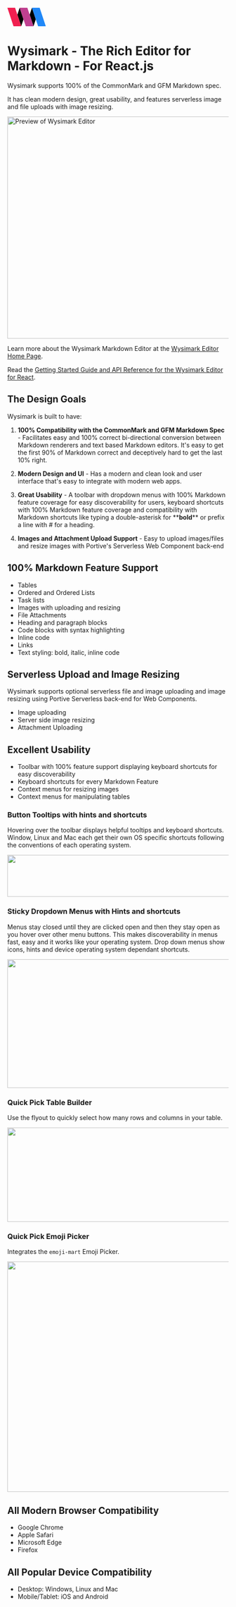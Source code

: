 <svg xmlns="http://www.w3.org/2000/svg" height="3em" viewBox="0 0 125 60"><g fill="none" fill-rule="evenodd"><path fill="#000" d="M52.5 37.5 45 60 32.5 22.5 40 0l12.5 37.5ZM92.5 37.5 85 60 72.5 22.5 80 0l12.5 37.5Z"></path><path fill="#C04090" d="M40 0h25l20 60H60z"></path><path fill="#2088F8" d="M80 0h25l20 60h-25z"></path><path fill="#F02050" d="M0 0h25l20 60H20z"></path></g></svg>

# Wysimark - The Rich Editor for Markdown - For React.js

Wysimark supports 100% of the CommonMark and GFM Markdown spec.

It has clean modern design, great usability, and features serverless image and file uploads with image resizing.

<img src="https://raw.githubusercontent.com/portive/wysimark/main/assets/readme/editor-preview@2x.jpg" width="545" height="504" alt="Preview of Wysimark Editor">

Learn more about the Wysimark Markdown Editor at the [Wysimark Editor Home Page](https://wysimark.com).

Read the [Getting Started Guide and API Reference for the Wysimark Editor for React](https://www.wysimark.com/docs/react).

## The Design Goals

Wysimark is built to have:

1. **100% Compatibility with the CommonMark and GFM Markdown Spec** - Facilitates easy and 100% correct bi-directional conversion between Markdown renderers and text based Markdown editors. It's easy to get the first 90% of Markdown correct and deceptively hard to get the last 10% right.

2. **Modern Design and UI** - Has a modern and clean look and user interface that's easy to integrate with modern web apps.

3. **Great Usability** - A toolbar with dropdown menus with 100% Markdown feature coverage for easy discoverability for users, keyboard shortcuts with 100% Markdown feature coverage and compatibility with Markdown shortcuts like typing a double-asterisk for \*\***bold**\*\* or prefix a line with # for a heading.

4. **Images and Attachment Upload Support** - Easy to upload images/files and resize images with Portive's Serverless Web Component back-end

## 100% Markdown Feature Support

- Tables
- Ordered and Ordered Lists
- Task lists
- Images with uploading and resizing
- File Attachments
- Heading and paragraph blocks
- Code blocks with syntax highlighting
- Inline code
- Links
- Text styling: bold, italic, inline code

## Serverless Upload and Image Resizing

Wysimark supports optional serverless file and image uploading and image resizing using Portive Serverless back-end for Web Components.

- Image uploading
- Server side image resizing
- Attachment Uploading

## Excellent Usability

- Toolbar with 100% feature support displaying keyboard shortcuts for easy discoverability
- Keyboard shortcuts for every Markdown Feature
- Context menus for resizing images
- Context menus for manipulating tables

### Button Tooltips with hints and shortcuts

Hovering over the toolbar displays helpful tooltips and keyboard shortcuts. Window, Linux and Mac each get their own OS specific shortcuts following the conventions of each operating system.

<img src="https://raw.githubusercontent.com/portive/wysimark/main/assets/readme/toolbar-button@2x.png" width="540" height="95">

### Sticky Dropdown Menus with Hints and shortcuts

Menus stay closed until they are clicked open and then they stay open as you hover over other menu buttons. This makes discoverability in menus fast, easy and it works like your operating system. Drop down menus show icons, hints and device operating system dependant shortcuts.

<img src="https://raw.githubusercontent.com/portive/wysimark/main/assets/readme/toolbar-menu@2x.png" width="541" height="292">

### Quick Pick Table Builder

Use the flyout to quickly select how many rows and columns in your table.

<img src="https://raw.githubusercontent.com/portive/wysimark/main/assets/readme/toolbar-table-menu@2x.png" width="541" height="214">

### Quick Pick Emoji Picker

Integrates the `emoji-mart` Emoji Picker.

<img src="https://raw.githubusercontent.com/portive/wysimark/main/assets/readme/toolbar-emoji-dialog@2x.png" width="559" height="523">

## All Modern Browser Compatibility

- Google Chrome
- Apple Safari
- Microsoft Edge
- Firefox

## All Popular Device Compatibility

- Desktop: Windows, Linux and Mac
- Mobile/Tablet: iOS and Android
